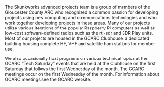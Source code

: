 The Skunkworks advanced projects team is a group of members of the Gloucester County ARC who recognized a common passion
for developing projects using new computing and communications technologies and who work together developing projects in
these areas. Many of our projects utilize various iterations of the popular Raspberry Pi computers as well as low-cost 
software-defined radios such as the rtl-sdr and SDR Play units.  Most of our projects are housed in the GCARC Clubhouse, a dedicated
building housing complete HF, VHF and satellite ham stations for member use.

We also occasionally host programs on various technical topics at the GCARC “Tech Saturday” events that are held at the
Clubhouse on the first Saturday that follows the first Wednesday of the month. The GCARC meetings occur on the first Wednesday
of the month. For information about GCARC meetings see the GCARC website.
